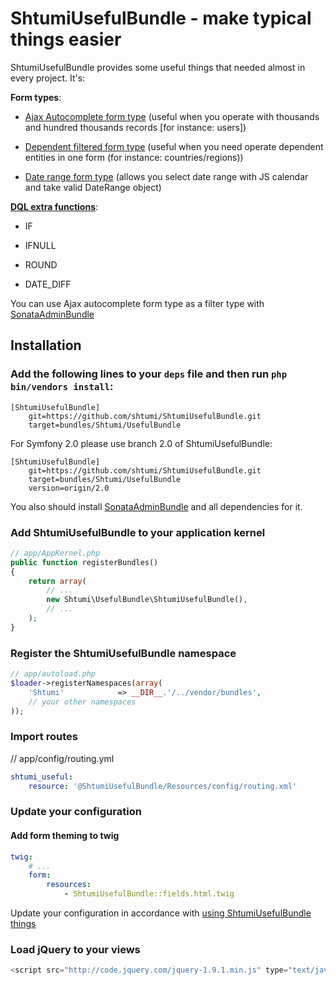 ShtumiUsefulBundle - make typical things easier
===============================================

ShtumiUsefulBundle provides some useful things that needed almost in every project. It's:

**Form types**:

* [Ajax Autocomplete form type](https://github.com/shtumi/ShtumiUsefulBundle/blob/master/Resources/doc/ajax_autocomplete.rst) (useful when you operate with thousands and hundred thousands records [for instance: users])

* [Dependent filtered form type](https://github.com/shtumi/ShtumiUsefulBundle/blob/master/Resources/doc/dependent_filtered_entity.rst) (useful when you need operate dependent entities in one form (for instance: countries/regions))

* [Date range form type](https://github.com/shtumi/ShtumiUsefulBundle/blob/master/Resources/doc/daterange.rst) (allows you select date range with JS calendar and take valid DateRange object)

**[DQL extra functions](https://github.com/shtumi/ShtumiUsefulBundle/blob/master/Resources/doc/dql_functions.rst)**:

* IF

* IFNULL

* ROUND

* DATE_DIFF

You can use Ajax autocomplete form type as a filter type with [SonataAdminBundle](https://github.com/sonata-project/SonataAdminBundle)



## Installation

### Add the following lines to your  `deps` file and then run `php bin/vendors install`:

```
[ShtumiUsefulBundle]
    git=https://github.com/shtumi/ShtumiUsefulBundle.git
    target=bundles/Shtumi/UsefulBundle
```

For Symfony 2.0 please use branch 2.0 of ShtumiUsefulBundle:

```
[ShtumiUsefulBundle]
    git=https://github.com/shtumi/ShtumiUsefulBundle.git
    target=bundles/Shtumi/UsefulBundle
    version=origin/2.0
```

You also should install [SonataAdminBundle](https://github.com/sonata-project/SonataAdminBundle) and all dependencies for it.

### Add ShtumiUsefulBundle to your application kernel
```php
// app/AppKernel.php
public function registerBundles()
{
    return array(
        // ...
        new Shtumi\UsefulBundle\ShtumiUsefulBundle(),
        // ...
    );
}
```
### Register the ShtumiUsefulBundle namespace
```php
// app/autoload.php
$loader->registerNamespaces(array(
    'Shtumi'            => __DIR__.'/../vendor/bundles',
    // your other namespaces
));
```
### Import routes

// app/config/routing.yml

```yaml
shtumi_useful:
    resource: '@ShtumiUsefulBundle/Resources/config/routing.xml'
```

### Update your configuration

#### Add form theming to twig
```yaml
twig:
    # ...
    form:
        resources:
            - ShtumiUsefulBundle::fields.html.twig
```

Update your configuration in accordance with [using ShtumiUsefulBundle things](https://github.com/shtumi/ShtumiUsefulBundle/blob/master/Resources/doc/index.rst)

### Load jQuery to your views
```javascript
<script src="http://code.jquery.com/jquery-1.9.1.min.js" type="text/javascript"></script>
```

